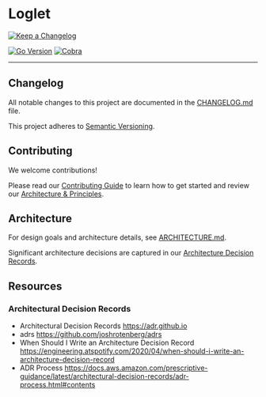# Loglet

[![Keep a Changelog](https://img.shields.io/badge/keepachangelog-1.1.0-blue?logo=Keep%20A%20Changelog&logoColor=white&labelColor=%23E05735)
](https://keepachangelog.com/)

[![Go Version](https://img.shields.io/badge/go-1.24.5-00ADD8?logo=go&logoColor=white)](https://go.dev/dl/) [![Cobra](https://img.shields.io/badge/cobra-v1.10.1-2e8592?logo=go&logoColor=white)](https://github.com/spf13/cobra)

---

## Changelog

All notable changes to this project are documented in the [CHANGELOG.md](./CHANGELOG.md) file.

This project adheres to [Semantic Versioning](https://semver.org/).

## Contributing

We welcome contributions!

Please read our [Contributing Guide](./CONTRIBUTING.md) to learn how to get started and review our [Architecture & Principles](./ARCHITECTURE.md).

## Architecture

For design goals and architecture details, see [ARCHITECTURE.md](./ARCHITECTURE.md).

Significant architecture decisions are captured in our [Architecture Decision Records](./docs/adr/README.md).

## Resources

### Architectural Decision Records

* Architectural Decision Records <https://adr.github.io>
* adrs <https://github.com/joshrotenberg/adrs>
* When Should I Write an Architecture Decision Record <https://engineering.atspotify.com/2020/04/when-should-i-write-an-architecture-decision-record>
* ADR Process <https://docs.aws.amazon.com/prescriptive-guidance/latest/architectural-decision-records/adr-process.html#contents>